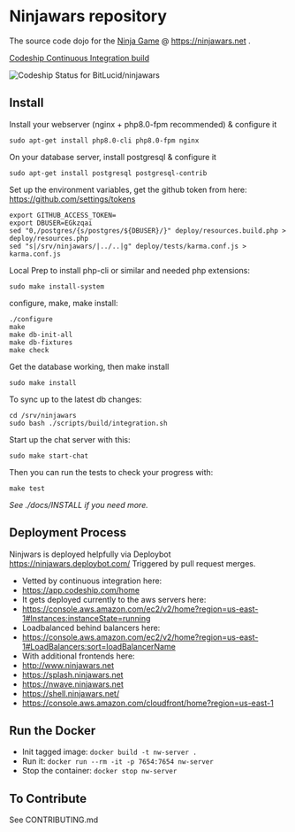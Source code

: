 # Ninjawars repository

The source code dojo for the [Ninja Game](https://www.ninjawars.net) @ https://ninjawars.net .

[Codeship Continuous Integration build](https://www.codeship.io/projects/41292)

![Codeship Status for BitLucid/ninjawars](https://codeship.com/projects/7c7b3800-3608-0132-36b5-4e1d56e5e814/status)

## Install

Install your webserver (nginx + php8.0-fpm recommended) & configure it

    sudo apt-get install php8.0-cli php8.0-fpm nginx

On your database server, install postgresql & configure it

    sudo apt-get install postgresql postgresql-contrib

Set up the environment variables, get the github token
from here: https://github.com/settings/tokens

    export GITHUB_ACCESS_TOKEN=
    export DBUSER=EGkzqai
    sed "0,/postgres/{s/postgres/${DBUSER}/}" deploy/resources.build.php > deploy/resources.php
    sed "s|/srv/ninjawars/|../..|g" deploy/tests/karma.conf.js > karma.conf.js

Local Prep to install php-cli or similar and needed php extensions:

    sudo make install-system


configure, make, make install:

    ./configure
    make
    make db-init-all
    make db-fixtures
    make check

Get the database working, then make install

    sudo make install

To sync up to the latest db changes:

    cd /srv/ninjawars
    sudo bash ./scripts/build/integration.sh

Start up the chat server with this:

    sudo make start-chat

Then you can run the tests to check your progress with:

    make test

_See ./docs/INSTALL if you need more._

## Deployment Process

Ninjwars is deployed helpfully via Deploybot https://ninjawars.deploybot.com/
Triggered by pull request merges.

-   Vetted by continuous integration here:
-   https://app.codeship.com/home
-   It gets deployed currently to the aws servers here:
-   https://console.aws.amazon.com/ec2/v2/home?region=us-east-1#Instances:instanceState=running
-   Loadbalanced behind balancers here:
-   https://console.aws.amazon.com/ec2/v2/home?region=us-east-1#LoadBalancers:sort=loadBalancerName
-   With additional frontends here:
-   http://www.ninjawars.net
-   https://splash.ninjawars.net
-   https://nwave.ninjawars.net
-   https://shell.ninjawars.net/
-   https://console.aws.amazon.com/cloudfront/home?region=us-east-1

## Run the Docker

-   Init tagged image: `docker build -t nw-server .`
-   Run it: `docker run --rm -it -p 7654:7654 nw-server`
-   Stop the container: `docker stop nw-server`

## To Contribute

See CONTRIBUTING.md

